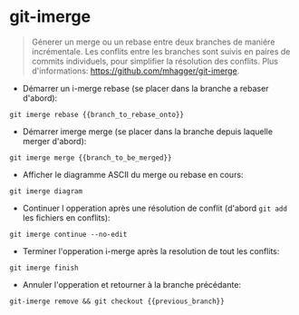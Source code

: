 # git-imerge

> Génerer un merge ou un rebase entre deux branches de maniére incrémentale.
> Les conflits entre les branches sont suivis en paires de commits individuels, pour simplifier la résolution des conflits.
> Plus d'informations: <https://github.com/mhagger/git-imerge>.

- Démarrer un i-merge rebase (se placer dans la branche a rebaser d'abord):

`git imerge rebase {{branch_to_rebase_onto}}`

- Démarrer imerge merge (se placer dans la branche depuis laquelle merger d'abord):

`git imerge merge {{branch_to_be_merged}}`

- Afficher le diagramme ASCII du merge ou rebase en cours:

`git imerge diagram`

- Continuer l opperation après une résolution de conflit (d'abord `git add` les fichiers en conflits):

`git imerge continue --no-edit`

- Terminer l'opperation i-merge après la resolution de tout les conflits:

`git imerge finish`

- Annuler l'opperation et retourner à la branche précédante:

`git-imerge remove && git checkout {{previous_branch}}`
